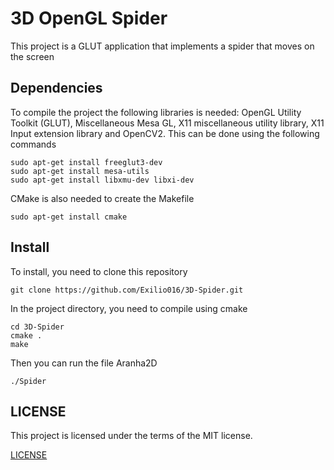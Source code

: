 # 3D OpenGL Spider
This project is a GLUT application that implements a spider that moves on the screen

## Dependencies
To compile the project the following libraries is needed: OpenGL Utility Toolkit (GLUT), Miscellaneous Mesa GL, X11 miscellaneous utility library, X11 Input extension library and OpenCV2. This can be done using the following commands
```shell
sudo apt-get install freeglut3-dev
sudo apt-get install mesa-utils
sudo apt-get install libxmu-dev libxi-dev
```
CMake is also needed to create the Makefile
```shell
sudo apt-get install cmake
```

## Install
To install, you need to clone this repository
```shell
git clone https://github.com/Exilio016/3D-Spider.git
```
In the project directory, you need to compile using cmake
```shell
cd 3D-Spider
cmake .
make
```
Then you can run the file Aranha2D
```shell
./Spider
```
## LICENSE
This project is licensed under the terms of the MIT license.

[LICENSE](https://github.com/Exilio016/CG-Spider-2D/blob/master/LICENSE)

